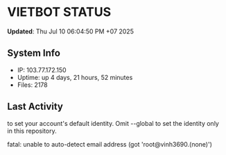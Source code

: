 # VIETBOT STATUS
**Updated**: Thu Jul 10 06:04:50 PM +07 2025

## System Info
- IP: 103.77.172.150
- Uptime: up 4 days, 21 hours, 52 minutes
- Files: 2178

## Last Activity

to set your account's default identity.
Omit --global to set the identity only in this repository.

fatal: unable to auto-detect email address (got 'root@vinh3690.(none)')
